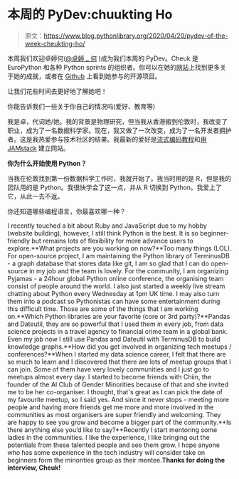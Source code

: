 # 本周的 PyDev:chuukting Ho

> 原文：<https://www.blog.pythonlibrary.org/2020/04/20/pydev-of-the-week-cheukting-ho/>

本周我们欢迎卓婷何([@卓婷 _ 何](https://twitter.com/cheukting_ho) )成为我们本周的 PyDev。Cheuk 是 EuroPython 和各种 Python sprints 的组织者。你可以在她的[网站](https://cheuk.dev/)上找到更多关于她的成就，或者在 [Github](https://github.com/Cheukting) 上看到她参与的开源项目。

让我们花些时间去更好地了解她吧！

你能告诉我们一些关于你自己的情况吗(爱好、教育等)

我是卓，代词她/她。我的背景是物理研究，但当我从香港搬到伦敦时，我改变了职业，成为了一名数据科学家。现在，我又做了一次改变，成为了一名开发者拥护者。这是我热爱参与技术社区的结果。我最新的爱好是[流式编码教程](https://www.twitch.tv/cheukting_ho)和[用 JAMstack](https://cheuk.dev) 建立网站。

**你为什么开始使用 Python？**

当我在伦敦找到第一份数据科学工作时，我就开始了。我当时用的是 R，但是我的团队用的是 Python。我很快学会了这一点，并从 R 切换到 Python。我爱上了它，从此一去不返。

你还知道哪些编程语言，你最喜欢哪一种？

I recently touched a bit about Ruby and JavaScript due to my hobby (website building), however, I still think Python is the best. It is so beginner-friendly but remains lots of flexibility for more advance users to explore.**What projects are you working on now?**Too many things (LOL). For open-source project, I am maintaining the Python library of TerminusDB - a graph database that stores data like git, I am so glad that I can do open-source in my job and the team is lovely. For the community, I am organizing Pyjamas - a 24hour global Python online conference, the organising team consist of people around the world. I also just started a weekly live stream chatting about Python every Wednesday at 1pm UK time. I may also turn them into a podcast so Pythonistas can have some entertainment during this difficult time. Those are some of the things that I am working on.**Which Python libraries are your favorite (core or 3rd party)?**Pandas and Dateutil, they are so powerful that I used them in every job, from data science projects in a travel agency to financial crime team in a global bank. Even my job now I still use Pandas and Dateutil with TerminusDB to build knowledge graphs.**How did you get involved in organizing tech meetups / conferences?**When I started my data science career, I felt that there are so much to learn and I discovered that there are lots of meetup groups that I can join. Some of them have very lovely communities and I just go to meetups almost every day. I started to become friends with Chiin, the founder of the AI Club of Gender Minorities because of that and she invited me to be her co-organiser. I thought, that's great as I can pick the date of my favourite meetup, so I said yes. And since it never stops - meeting more people and having more friends get me more and more involved in the communities as most organisers are super friendly and welcoming. They are happy to see you grow and become a bigger part of the community.**Is there anything else you’d like to say?**Recently I start mentoring some ladies in the communities. I like the experience, I like bringing out the potentials from these talented people and see them grow. I hope anyone who has some experience in the tech industry will consider take on beginners form the minorities group as their mentee.**Thanks for doing the interview, Cheuk!**